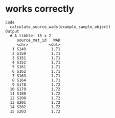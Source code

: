 # works correctly

    Code
      calculate_source_wads(example_sample_object)
    Output
      # A tibble: 15 x 2
         source_mat_id   WAD
         <chr>         <dbl>
       1 S149           1.71
       2 S150           1.71
       3 S151           1.71
       4 S152           1.71
       5 S161           1.71
       6 S162           1.71
       7 S163           1.71
       8 S164           1.71
       9 S178           1.72
      10 S179           1.72
      11 S180           1.72
      12 S200           1.72
      13 S201           1.72
      14 S202           1.72
      15 S203           1.72

